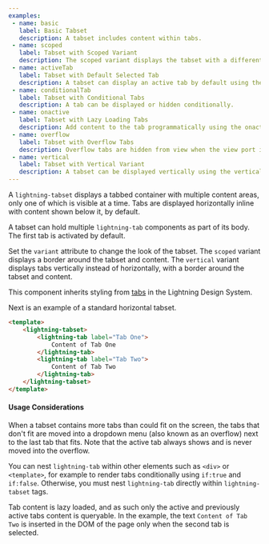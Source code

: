```yaml
---
examples:
 - name: basic
   label: Basic Tabset
   description: A tabset includes content within tabs.
 - name: scoped
   label: Tabset with Scoped Variant
   description: The scoped variant displays the tabset with a different visual styling than the default.
 - name: activeTab
   label: Tabset with Default Selected Tab
   description: A tabset can display an active tab by default using the active-tab-value attribute.
 - name: conditionalTab
   label: Tabset with Conditional Tabs
   description: A tab can be displayed or hidden conditionally.
 - name: onactive
   label: Tabset with Lazy Loading Tabs
   description: Add content to the tab programmatically using the onactive event handler when a tab is active.
 - name: overflow
   label: Tabset with Overflow Tabs
   description: Overflow tabs are hidden from view when the view port is not wide enough. Overflow tabs are grouped in a dropdown menu labelled "More".
 - name: vertical
   label: Tabset with Vertical Variant
   description: A tabset can be displayed vertically using the vertical variant.
---
```

A `lightning-tabset` displays a tabbed container with multiple content areas,
only one of which is visible at a time. Tabs are displayed horizontally inline
with content shown below it, by default.

A tabset can hold multiple `lightning-tab` components as part of its body. The first tab is activated by default.

Set the `variant` attribute to change the look of the tabset.
The `scoped` variant displays a border around the tabset and content.
The `vertical` variant displays tabs vertically instead of
horizontally, with a border around the tabset and content.

This component inherits styling from
[tabs](https://www.lightningdesignsystem.com/components/tabs/) in the
Lightning Design System.

Next is an example of a standard horizontal tabset.
```html
<template>
    <lightning-tabset>
        <lightning-tab label="Tab One">
            Content of Tab One
        </lightning-tab>
        <lightning-tab label="Tab Two">
            Content of Tab Two
        </lightning-tab>
    </lightning-tabset>
</template>
```

#### Usage Considerations

When a tabset contains more tabs than could fit on the screen, the tabs that don't fit are moved into a dropdown menu (also known as an overflow) next to the last tab that fits. Note that the active tab always shows and is never moved into the overflow.

You can nest `lightning-tab` within other elements such as `<div>` or `<template>`, for example to render tabs conditionally using `if:true` and `if:false`. Otherwise, you must nest
`lightning-tab` directly within `lightning-tabset` tags.

Tab content is lazy loaded, and as such only the active and previously
active tabs content is queryable. In the example, the text `Content of Tab Two` is inserted in the DOM of the page only when the second tab is selected.
